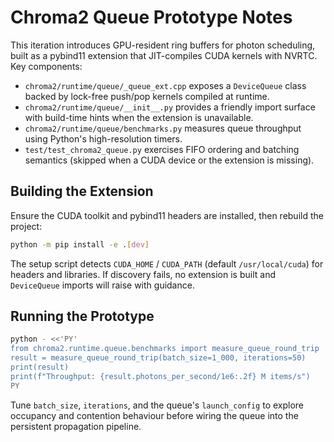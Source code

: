 # Chroma2 Queue Prototype Notes

This iteration introduces GPU-resident ring buffers for photon scheduling, built as a pybind11 extension that JIT-compiles CUDA kernels with NVRTC. Key components:

- `chroma2/runtime/queue/_queue_ext.cpp` exposes a `DeviceQueue` class backed by lock-free push/pop kernels compiled at runtime.
- `chroma2/runtime/queue/__init__.py` provides a friendly import surface with build-time hints when the extension is unavailable.
- `chroma2/runtime/queue/benchmarks.py` measures queue throughput using Python's high-resolution timers.
- `test/test_chroma2_queue.py` exercises FIFO ordering and batching semantics (skipped when a CUDA device or the extension is missing).

## Building the Extension

Ensure the CUDA toolkit and pybind11 headers are installed, then rebuild the project:

```bash
python -m pip install -e .[dev]
```

The setup script detects `CUDA_HOME` / `CUDA_PATH` (default `/usr/local/cuda`) for headers and libraries. If discovery fails, no extension is built and `DeviceQueue` imports will raise with guidance.

## Running the Prototype

```bash
python - <<'PY'
from chroma2.runtime.queue.benchmarks import measure_queue_round_trip
result = measure_queue_round_trip(batch_size=1_000, iterations=50)
print(result)
print(f"Throughput: {result.photons_per_second/1e6:.2f} M items/s")
PY
```

Tune `batch_size`, `iterations`, and the queue's `launch_config` to explore occupancy and contention behaviour before wiring the queue into the persistent propagation pipeline.
